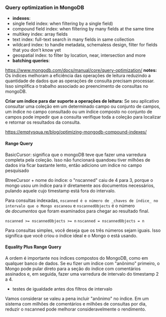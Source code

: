 ### Query optimization in MongoDB
- **indexes**: 
- single field index: when filtering by a single field)
- compound field index: when filtering by many fields at the same time
- multikey index: array fields
- text index: full-text search in many fields in same collection
- wildcard index: to handle metadata, schemaless design, filter for fields that you don't know yet
- geospatial index: to filter by location, near, intersection and more
- **batching queries**:

https://www.mongodb.com/docs/manual/core/query-optimization/
**notes:**
Os índices melhoram a eficiência das operações de leitura reduzindo a quantidade de dados que as operações de consulta precisam processar. Isso simplifica o trabalho associado ao preencimento de consultas no mongoDB.

**Criar um índice para dar suporte a operações de leitura:**
Se seu aplicativo consultar uma coleção em um determinado campo ou conjunto de campos, um índice no campo consultado ou um índice composto no conjunto de campos pode impedir que a consulta verifique toda a coleção para localizar e retornar os resultados da consulta.

https://emptysqua.re/blog/optimizing-mongodb-compound-indexes/
#### Range Query
BasicCursor: significa que o mongoDB teve que fazer uma varredura completa pela coleção. Isso não funcionará quandoeu tiver milhões de dados iria ficar bastante lento, então adiciono um índice no campo pesquisado

BtreeCursor + nome do índice: o "nscanned" caiu de 4 para 3, porque o mongo usou um índice para ir diretamente aos documentos necessários, pulando aquele cujo timestamp está fora do intervalo.

Para consultas indexadas, `nscanned é o número de _chaves de índice_ no intervalo que o Mongo escaneou` e `nscannedObjects` é o número de _documentos_ que foram examinados para chegar ao resultado final.

`nscanned >= nscannedObjects >= n`
`nscanned = nscannedObjects = n`

Para consultas simples, você deseja que os três números sejam iguais. Isso significa que você criou o índice ideal e o Mongo o está usando.

#### Equality Plus Range Query
A ordem é importante nos índices compostos do MongoDB, como em qualquer banco de dados. Se eu fizer um índice com "anônimo" primeiro, o Mongo pode pular direto para a seção do índice com comentários assinados e, em seguida, fazer uma varredura de intervalo do timestamp 2 a 4.

- testes de igualdade antes dos filtros de intervalo

Vamos considerar se valeu a pena incluir "anônimo" no índice. Em um sistema com milhões de comentários e milhões de consultas por dia, reduzir o nscanned pode melhorar consideravelmente o rendimento.



